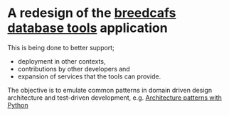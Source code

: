 # A redesign of the [breedcafs database tools](https://github.com/marcusmchale/breedcafs) application
 
This is being done to better support;
 - deployment in other contexts, 
 - contributions by other developers and
 - expansion of services that the tools can provide.

The objective is to emulate common patterns in domain driven design architecture and test-driven development,
e.g.  [Architecture patterns with Python](https://www.oreilly.com/library/view/architecture-patterns-with/9781492052197/)
